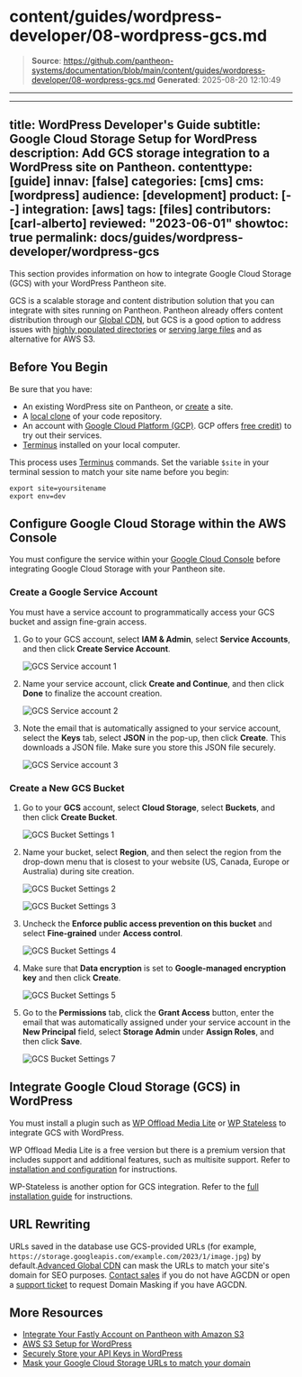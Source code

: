 # content/guides/wordpress-developer/08-wordpress-gcs.md

> **Source**: https://github.com/pantheon-systems/documentation/blob/main/content/guides/wordpress-developer/08-wordpress-gcs.md
> **Generated**: 2025-08-20 12:10:49

---

---
title: WordPress Developer's Guide
subtitle: Google Cloud Storage Setup for WordPress
description: Add GCS storage integration to a WordPress site on Pantheon.
contenttype: [guide]
innav: [false]
categories: [cms]
cms: [wordpress]
audience: [development]
product: [--]
integration: [aws]
tags: [files]
contributors: [carl-alberto]
reviewed: "2023-06-01"
showtoc: true
permalink: docs/guides/wordpress-developer/wordpress-gcs
---

This section provides information on how to integrate Google Cloud Storage (GCS) with your WordPress Pantheon site.

GCS is a scalable storage and content distribution solution that you can integrate with sites running on Pantheon. Pantheon already offers content distribution through our [Global CDN](/guides/global-cdn), but GCS is a good option to address issues with [highly populated directories](/guides/filesystem/large-files) or [serving large files](/guides/filesystem/large-files#large-files) and as alternative for AWS S3.

## Before You Begin

Be sure that you have:

- An existing WordPress site on Pantheon, or [create](https://dashboard.pantheon.io/sites/create) a site.
- A [local clone](/guides/git/git-config#clone-your-site-codebase) of your code repository.
- An account with [Google Cloud Platform (GCP)](https://cloud.google.com/). GCP offers [free credit](https://console.cloud.google.com/freetrial)) to try out their services.
- [Terminus](/terminus) installed on your local computer.

<Alert title="Exports" type="export">

This process uses [Terminus](/terminus) commands. Set the variable `$site` in your terminal session to match your site name before you begin:

```bash{promptUser: user}
export site=yoursitename
export env=dev
```

</Alert>

## Configure Google Cloud Storage within the AWS Console

You must configure the service within your [Google Cloud Console](https://console.cloud.google.com/) before integrating Google Cloud Storage with your Pantheon site.

### Create a Google Service Account

You must have a service account to programmatically access your GCS bucket and assign fine-grain access.

1. Go to your GCS account, select **IAM & Admin**, select **Service Accounts**, and then click **Create Service Account**.

   ![GCS Service account 1](../../../images/guides/gcs-aa1.png)

1. Name your service account, click **Create and Continue**, and then click **Done** to finalize the account creation.

   ![GCS Service account 2](../../../images/guides/gcs-aa2.png)

1. Note the email that is automatically assigned to your service account, select the **Keys** tab, select **JSON** in the pop-up, then click **Create**. This downloads a JSON file. Make sure you store this JSON file securely.

   ![GCS Service account 3](../../../images/guides/gcs-aa3.png)

### Create a New GCS Bucket

1. Go to your **GCS** account, select **Cloud Storage**, select **Buckets**, and then click **Create Bucket**.

   ![GCS Bucket Settings 1](../../../images/guides/gcs11.png)

1. Name your bucket, select **Region**, and then select the region from the drop-down menu that is closest to your website (US, Canada, Europe or Australia) during site creation.

   ![GCS Bucket Settings 2](../../../images/guides/gcs12.png)

   ![GCS Bucket Settings 3](../../../images/guides/gcs13.png)

1. Uncheck the **Enforce public access prevention on this bucket** and select **Fine-grained** under **Access control**.

   ![GCS Bucket Settings 4](../../../images/guides/gcs14.png)

1. Make sure that **Data encryption** is set to **Google-managed encryption key** and then click **Create**.

   ![GCS Bucket Settings 5](../../../images/guides/gcs15.png)

1. Go to the **Permissions** tab, click the **Grant Access** button, enter the email that was automatically assigned under your service account in the **New Principal** field, select **Storage Admin** under **Assign Roles**, and then click **Save**.

   ![GCS Bucket Settings 7](../../../images/guides/gcs17-edit.png)

## Integrate Google Cloud Storage (GCS) in WordPress

You must install a plugin such as [WP Offload Media Lite](https://wordpress.org/plugins/amazon-s3-and-cloudfront/) or [WP Stateless](https://wordpress.org/plugins/wp-stateless/) to integrate GCS with WordPress.

WP Offload Media Lite is a free version but there is a premium version that includes support and additional features, such as multisite support. Refer to [installation and configuration](https://wordpress.org/plugins/wp-stateless/#installation) for instructions.

WP-Stateless is another option for GCS integration. Refer to the [full installation guide](https://wp-stateless.github.io/docs/manual-setup/) for instructions.

## URL Rewriting

URLs saved in the database use GCS-provided URLs (for example, `https://storage.googleapis.com/example.com/2023/1/image.jpg`) by default.[Advanced Global CDN](/guides/agcdn/features#domain-masking) can mask the URLs to match your site's domain for SEO purposes. [Contact sales](https://pantheon.io/contact-sales) if you do not have AGCDN or open a [support ticket](/guides/agcdn/submit-request#submit-a-request) to request Domain Masking if you have AGCDN.

## More Resources

- [Integrate Your Fastly Account on Pantheon with Amazon S3](/guides/fastly-pantheon/fastly-amazon-s3)
- [AWS S3 Setup for WordPress](/guides/wordpress-developer/wordpress-s3)
- [Securely Store your API Keys in WordPress](/guides/wordpress-developer/wordpress-secrets-management)
- [Mask your Google Cloud Storage URLs to match your domain](/guides/agcdn/features#domain-masking)
